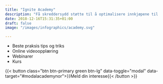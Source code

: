 ```yaml
---
title: "Ignite Academy"
description: "Få skreddersydd støtte til å optimalisere innkjøpene til din virksomhet fra våre erfarne konsulenter​"
date: 2018-12-16T15:31:35+01:00
draft: false
image: "/images/infographics/academy.svg"

---
```


+ <i class="fas fa-award" style="color: #31B096"></i>Beste praksis tips og triks
+ <i class="fas fa-play-circle" style="color: #31B096"></i></span>Online videoopplæring
+ <i class="fas fa-indent" style="color: #31B096"></i></span>Webinarer
+ <i class="fas fa-chalkboard-teacher" style="color: #31B096"></i></span>Kurs 

{{< button class="btn btn-primary green btn-lg" data-toggle="modal" data-target="#modalacademynor">}}Meld din interesse{{< /button >}}

